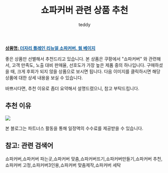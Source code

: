 ﻿---
layout: post
title:  "쇼파커버 관련 상품 추천"
author: teddy
categories: [ 가구/인테리어 ]
tags: [쇼파커버,쇼파커버 파는곳,쇼파커버 맞춤,쇼파커버뜨기,쇼파커버만들기,쇼파커버 추천,쇼파커버 고정,쇼파커버3인용,쇼파커버 맞춤제작,쇼파커버 세탁]
image: https://static.coupangcdn.com/image/retail/images/2020/01/02/15/3/86c3683a-7912-4502-ae88-3ff186b32f86.jpg 
description: "쿠팡에서 쇼파커버 관련 상품으로 가장 고객 선호도가 높은 제품 중 하나입니다."
---

<a href="https://link.coupang.com/re/AFFSDP?lptag=AF3256674&pageKey=1141716003&itemId=2112934577&vendorItemId=70111597331&traceid=V0-153-3c77eda9040f965a"><b>상품명: <font color='#01579B'>더자리 플레인 리뉴얼 소파커버, 웜 베이지</font></b></a>

좋은 상품만 선별해서 추천드리고 있습니다.
본 상품은 쿠팡에서 "쇼파커버" 와 관련해서, 고객 만족도, 노출 대비 판매율, 선호도가 가장 높은 제품 중의 하나입니다.
구매하셨을 때, 크게 후회가 되지 않을 상품으로 보시면 됩니다. 
다음 이미지를 클릭하시면 해당 상품에 대한 상세 내용을 보실 수 있습니다.

바쁘시다면, 추천 이유로 좀더 요약해서 설명드렸으니, 참고 부탁드립니다.

## 추천 이유 

<a href="https://link.coupang.com/re/AFFSDP?lptag=AF3256674&pageKey=1141716003&itemId=2112934577&vendorItemId=70111597331&traceid=V0-153-3c77eda9040f965a"><img src="https://thumbnail9.coupangcdn.com/thumbnails/remote/q89/image/retail/images/15039958189515-473b635b-b58d-4927-b8b8-525f8d865ff8.jpg"></a> 

본 블로그는 파트너스 활동을 통해 일정액의 수수료를 제공받을 수 있습니다.

## 참고: 관련 검색어    
쇼파커버,쇼파커버 파는곳,쇼파커버 맞춤,쇼파커버뜨기,쇼파커버만들기,쇼파커버 추천,쇼파커버 고정,쇼파커버3인용,쇼파커버 맞춤제작,쇼파커버 세탁